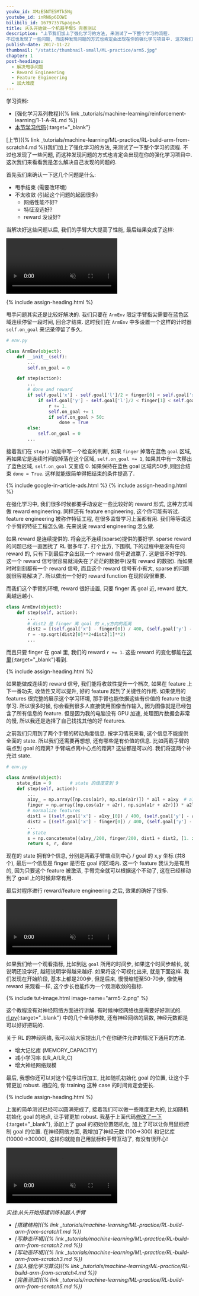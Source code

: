 ```yaml
---
youku_id: XMzE5NTE5MTk5Ng
youtube_id: inRN6p6IOWI
bilibili_id: 16797357&page=5
title: 从头开始做一个机器手臂5 完善测试
description: "上节我们加上了强化学习的方法, 来测试了一下整个学习的流程.
不过也发现了一些问题, 而这种发现问题的方式也肯定会出现在你的强化学习项目中. 这次我们来看看我是怎么解决自己发现的问题的."
publish-date: 2017-11-22
thumbnail: "/static/thumbnail-small/ML-practice/arm5.jpg"
chapter: 1
post-headings:
  - 解决甩手问题
  - Reward Engineering
  - Feature Engineering
  - 加大难度
---
```


学习资料:
  * [强化学习系列教程]({% link _tutorials/machine-learning/reinforcement-learning/1-1-A-RL.md %})
  * [本节学习代码](https://github.com/unitytutorial/train-robot-arm-from-scratch/tree/master/part5){:target="_blank"}

[上节]({% link _tutorials/machine-learning/ML-practice/RL-build-arm-from-scratch4.md %})我们加上了强化学习的方法, 来测试了一下整个学习的流程.
不过也发现了一些问题, 而这种发现问题的方式也肯定会出现在你的强化学习项目中. 这次我们来看看我是怎么解决自己发现的问题的.

首先我们来确认一下这几个问题是什么:

* 甩手结束 (需要改环境)
* 不太收敛 (引起这个问题的起因很多)
  * 网络性能不好?
  * 特征没选好?
  * reward 没设好?

当解决好这些问题以后, 我们的手臂大大提高了性能, 最后结果变成了这样:

<video class="tut-content-video" controls loop autoplay muted>
  <source src="/static/results/ML-practice/arm5-1.mp4" type="video/mp4">
  Your browser does not support HTML5 video.
</video>





{% include assign-heading.html %}

甩手问题其实还是比较好解决的. 我们只要在 `ArmEnv` 限定手臂指尖需要在蓝色区域连续停留一段时间, 回合才结束.
这时我们在 `ArmEnv` 中多设置一个这样的计时器 `self.on_goal` 来记录停留了多久.

```python
# env.py

class ArmEnv(object):
    def __init__(self):
        ...
        self.on_goal = 0

    def step(action):
        ...
        # done and reward
        if self.goal['x'] - self.goal['l']/2 < finger[0] < self.goal['x'] + self.goal['l']/2:
            if self.goal['y'] - self.goal['l']/2 < finger[1] < self.goal['y'] + self.goal['l']/2:
                r += 1.
                self.on_goal += 1
                if self.on_goal > 50:
                    done = True
        else:
            self.on_goal = 0
        ...
```

接着我们在 `step()` 功能中写一个检查的判断, 如果 `finger` 掉落在蓝色 `goal` 区域, 再如果它是连续时间段掉落在这个区域,
`self.on_goal += 1`, 如果其中有一次移出了蓝色区域, `self.on_goal` 又变成 0. 如果保持在蓝色 goal 区域内50步,则回合结束
`done = True`. 这样就能很简单得把结束的条件提高了.








{% include google-in-article-ads.html %}
{% include assign-heading.html %}

在强化学习中, 我们很多时候都要手动设定一些比较好的 reward 形式, 这种方式叫做 reward engineering.
同样还有 feature engineering, 这个你可能有听过. feature engineering 被称作特征工程, 在很多监督学习上面都有用. 我们等等说这个手臂的特征工程怎么做.
先来说说 reward engineering 怎么做.

如果 reward 是连续提供的. 将会比不连续(sparse)提供的要好学. sparse reward 的问题已经一直困扰了 RL 很多年了.
打个比方, 下围棋, 下的过程中是没有任何 reward 的, 只有下到最后才会出现一个 reward 信号说谁赢了.
这是很不好学的. 这一个 reward 信号很容易就消失在了茫茫的数据中(没有 reward 的数据). 而如果时时刻刻都有一个 reward 信号,
而且这个 reward 信号有小有大, sparse 的问题就很容易解决了. 所以做出一个好的 reward function 在现阶段很重要.

而我们这个手臂的环境, reward 很好设置, 只要 finger 离 goal 近, reward 就大, 离越远越小.

```python
class ArmEnv(object):
    def step(self, action):
        ...
        # dist2 是 finger 离 goal 的 x,y方向的距离
        dist2 = [(self.goal['x'] - finger[0]) / 400, (self.goal['y'] - finger[1]) / 400]
        r = -np.sqrt(dist2[0]**2+dist2[1]**2)
        ...
```

而且只要 finger 在 goal 里, 我们的 reward `r += 1`. 这些 reward 的变化都能在[这里](https://github.com/unitytutorial/train-robot-arm-from-scratch/tree/master/part5/env.py){:target="_blank"}看到.










{% include assign-heading.html %}

如果能做成连续的 reward 信号, 我们能将收敛性提升一个档次, 如果在 feature 上下一番功夫, 收敛性又可以提升,
好的 feature 起到了关键性的作用. 如果使用的 features 很完整的展示这个学习环境, 那手臂也能依据这些有价值的 feature 快速学习.
所以很多时候, 你会看到很多人直接使用图像当作输入, 因为图像就是已经包含了所有信息的 feature. 但是因为我的电脑没有 GPU 加速,
处理图片数据会非常的慢, 所以我还是选择了自己找找其他的好 features.

之前我们只用到了两个手臂的转动角度信息. 按学习情况来看, 这个信息不能提供全面的 state. 所以我们还需要再想想, 还有哪些是有价值的信息.
比如两截手臂的端点到 goal 的距离? 手臂端点离中心点的距离? 这些都是可以的. 我们将这两个补充进 state.

```python
# env.py

class ArmEnv(object):
    state_dim = 9       # state 的维度变到 9
    def step(self, action):
        ...
        a1xy_ = np.array([np.cos(a1r), np.sin(a1r)]) * a1l + a1xy  # a1 end and a2 start (x1, y1)
        finger = np.array([np.cos(a1r + a2r), np.sin(a1r + a2r)]) * a2l + a1xy_  # a2 end (x2, y2)
        # normalize features
        dist1 = [(self.goal['x'] - a1xy_[0]) / 400, (self.goal['y'] - a1xy_[1]) / 400]
        dist2 = [(self.goal['x'] - finger[0]) / 400, (self.goal['y'] - finger[1]) / 400]
        ...
        # state
        s = np.concatenate((a1xy_/200, finger/200, dist1 + dist2, [1. if self.on_goal else 0.]))
        return s, r, done
```

现在的 state 拥有9个信息, 分别是两截手臂端点到中心 / goal 的 x,y 坐标 (共8个), 最后一个信息是 finger 是否在 goal 的区域内.
这一个 feature 我认为是有用的, 因为只要这个 feature 被激活, 手臂完全就可以根据这个不动了, 这在已经移动到了 goal 上的时候非常有用.

最后对程序进行 reward/feature engineering 之后, 效果的确好了很多.

<video class="tut-content-video" controls loop autoplay muted>
  <source src="/static/results/ML-practice/arm5-1.mp4" type="video/mp4">
  Your browser does not support HTML5 video.
</video>

如果我们给一个观看指标, 比如到达 `goal` 所用的时间步, 如果这个时间步越长, 就说明还没学好, 越短说明学得越来越好. 如果将这个可视化出来, 就是下面这样.
我们发现在开始阶段, 基本上都是200步, 但是后来, 慢慢缩短至50-70步, 像使用 reward 来观看一样, 这个步长也能作为一个观测收敛的指标.

{% include tut-image.html image-name="arm5-2.png" %}

这个教程没有对神经网络方面进行讲解. 有时候神经网络也是需要好好测试的. [rl.py](https://github.com/unitytutorial/train-robot-arm-from-scratch/tree/master/part5/rl.py){:target="_blank"}
中的几个全局参数, 还有神经网络的层数, 神经元数都是可以好好把玩的.

关于 RL 的神经网络, 我可以给大家提出几个在你硬件允许的情况下通用的方法.

* 增大记忆库 (MEMORY_CAPACITY)
* 减小学习率 (LR_A/LR_C)
* 增大神经网络规模

最后, 我想你还可以对这个程序进行加工, 比如随机初始化 goal 的位置, 让这个手臂更加 robust. 相应的, 你 training 这种 case 的时间肯定会更长.







{% include assign-heading.html %}

上面的简单测试已经可以圆满完成了, 接着我们可以做一些难度更大的, 比如随机初始化 goal 的地点, 让手臂更加 robust.
我基于上面代码[修改了一下](https://github.com/unitytutorial/train-robot-arm-from-scratch/tree/master/final){:target="_blank"},
添加上了 goal 的初始位置随机化, 加上了可以让你用鼠标控制 goal 的位置. 在神经网络方面, 我增加了神经元数 (100->300) 和记忆库 (10000->30000),
这样你就能自己用鼠标和手臂互动了, 有没有很开心!

<video class="tut-content-video" controls loop autoplay muted>
  <source src="/static/results/reinforcement-learning/experiment_arm.mp4" type="video/mp4">
  Your browser does not support HTML5 video.
</video>



*实战:从头开始搭建训练机器人手臂*

* *[搭建结构]({% link _tutorials/machine-learning/ML-practice/RL-build-arm-from-scratch1.md %})*
* *[写静态环境]({% link _tutorials/machine-learning/ML-practice/RL-build-arm-from-scratch2.md %})*
* *[写动态环境]({% link _tutorials/machine-learning/ML-practice/RL-build-arm-from-scratch3.md %})*
* *[加入强化学习算法]({% link _tutorials/machine-learning/ML-practice/RL-build-arm-from-scratch4.md %})*
* *[完善测试]({% link _tutorials/machine-learning/ML-practice/RL-build-arm-from-scratch5.md %})*